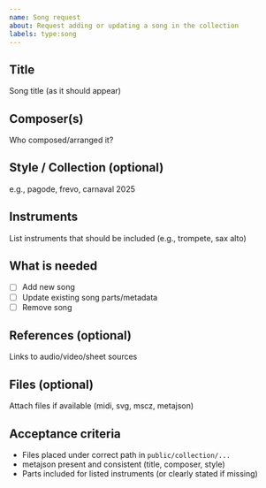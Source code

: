 ```yaml
---
name: Song request
about: Request adding or updating a song in the collection
labels: type:song
---
```


## Title

Song title (as it should appear)

## Composer(s)

Who composed/arranged it?

## Style / Collection (optional)

e.g., pagode, frevo, carnaval 2025

## Instruments

List instruments that should be included (e.g., trompete, sax alto)

## What is needed

- [ ] Add new song
- [ ] Update existing song parts/metadata
- [ ] Remove song

## References (optional)

Links to audio/video/sheet sources

## Files (optional)

Attach files if available (midi, svg, mscz, metajson)

## Acceptance criteria

- Files placed under correct path in `public/collection/...`
- metajson present and consistent (title, composer, style)
- Parts included for listed instruments (or clearly stated if missing) 